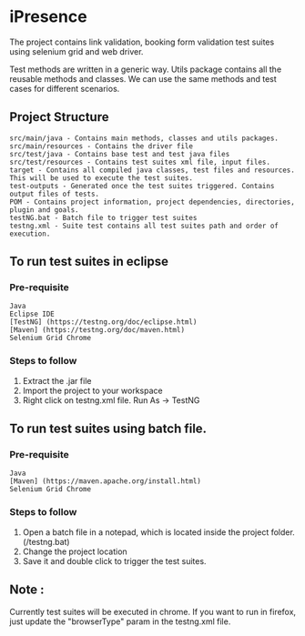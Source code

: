 # iPresence

The project contains link validation, booking form validation test suites using selenium grid and web driver.

Test methods are written in a generic way. Utils package contains all the reusable methods and classes. We can use the same methods and test cases for different scenarios.

## Project Structure
	src/main/java - Contains main methods, classes and utils packages.
	src/main/resources - Contains the driver file
	src/test/java - Contains base test and test java files
	src/test/resources - Contains test suites xml file, input files.
	target - Contains all compiled java classes, test files and resources. This will be used to execute the test suites.
	test-outputs - Generated once the test suites triggered. Contains output files of tests.
	POM - Contains project information, project dependencies, directories, plugin and goals.
	testNG.bat - Batch file to trigger test suites
	testng.xml - Suite test contains all test suites path and order of execution.
	

## To run test suites in eclipse
### Pre-requisite
	Java
	Eclipse IDE
	[TestNG] (https://testng.org/doc/eclipse.html)
	[Maven] (https://testng.org/doc/maven.html)
	Selenium Grid Chrome
 
### Steps to follow
1. Extract the .jar file
2. Import the project to your workspace
3. Right click on testng.xml file. Run As -> TestNG

## To run test suites using batch file.
### Pre-requisite
	Java
	[Maven] (https://maven.apache.org/install.html)
	Selenium Grid Chrome
	
### Steps to follow
1. Open a batch file in a notepad, which is located inside the project folder.(<Projectfolder>/testng.bat)
2. Change the project location
3. Save it and double click to trigger the test suites.

## Note :
Currently test suites will be executed in chrome. If you want to run in firefox, just update the "browserType" param in the testng.xml file.
